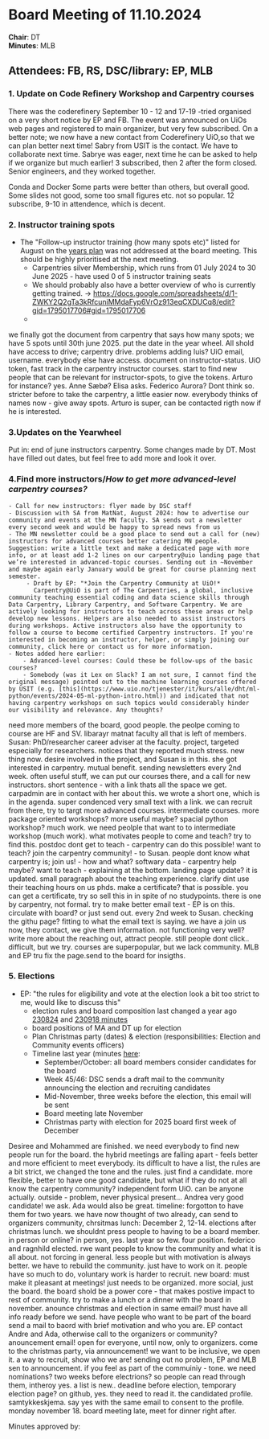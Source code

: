 # Board Meeting of 11.10.2024

**Chair**: DT  
**Minutes**: MLB  

## Attendees: FB, RS, DSC/library: EP, MLB

### 1. Update on Code Refinery Workshop and Carpentry courses 
There was the coderefinery September 10 - 12 and 17-19 -tried organised on a very short notice by EP and FB. The event was announced on UiOs web pages and registered to main organizer, but very few subscribed. On a better note; we now have a new contact from Coderefinery UiO,so that we can plan better next time! Sabry from USIT is the contact. We have to collaborate next time. Sabrye was eager, next time he can be asked to help if we organize but much earlier!
3 subscribed, then 2 after the form closed. Senior engineers, and they worked together. 

Conda and Docker
Some parts were better than others, but overall good. Some slides not good, some too small figures etc. not so popular.
12 subscribe, 9-10 in attendence, which is decent.

### 2. Instructor training spots
 - The "Follow-up instructor training (how many spots etc)" listed for August on the [years plan](https://github.com/uio-carpentry/organisational/blob/master/board/yearlyplan/List.md) was not addressed at the board meeting. This should be highly prioritised at the next meeting.
    - Carpentries silver Membership, which runs from 01 July 2024 to 30 June 2025 - have used 0 of 5 instructor training seats
    - We should probably also have a better overview of who is currently getting trained. -> https://docs.google.com/spreadsheets/d/1-ZWKY2Q2gTa3kRfcuniMMdaFyp6VrOz913eqCXDUCq8/edit?gid=1795017706#gid=1795017706
    - 
we finally got the document from carpentry that says how many spots; we have 5 spots until 30th june 2025.
put the date in the year wheel.
All shold have access to drive; carpentry drive. problems adding luis? UiO email, username.
everybody else have access.
document on instructor-status.
UiO token, fast track in the carpentry instructor courses.
start to find new people that can be relevant for instructor-spots, to give the tokens. 
Arturo for instance? yes. 
Anne Sæbø? Elisa asks.
Federico Aurora? Dont think so.
stricter before to take the carpentry, a little easier now.
everybody thinks of names now - give away spots. Arturo is super, can be contacted rigth now if he is interested.   

### 3.Updates on the Yearwheel 
Put in: end of june instructors carpentry. Some changes made by DT. Most have filled out dates, but feel free to add more and look it over. 

### 4.Find more instructors/*How to get more advanced-level carpentry courses?*
    - Call for new instructors: flyer made by DSC staff
    - Discussion with SA from MatNat, August 2024: how to advertise our community and events at the MN faculty. SA sends out a newsletter every second week and would be happy to spread news from us
    - The MN newsletter could be a good place to send out a call for (new) instructors for advanced courses better catering MN people. Suggestion: write a little text and make a dedicated page with more info, or at least add 1-2 lines on our carpentry@uio landing page that we’re interested in advanced-topic courses. Sending out in ~November and maybe again early January would be great for course planning next semester.
         - Draft by EP: "*Join the Carpentry Community at UiO!*
           Carpentry@UiO is part of The Carpentries, a global, inclusive community teaching essential coding and data science skills through Data Carpentry, Library Carpentry, and Software Carpentry. We are actively looking for instructors to teach across these areas or help develop new lessons. Helpers are also needed to assist instructors during workshops. Active instructors also have the opportunity to follow a course to become certified Carpentry instructors. If you're interested in becoming an instructor, helper, or simply joining our community, click here or contact us for more information. 
    - Notes added here earlier:
        - Advanced-level courses: Could these be follow-ups of the basic courses?
        - Somebody (was it Lex on Slack? I am not sure, I cannot find the original message) pointed out to the machine learning courses offered by USIT (e.g. [this](https://www.uio.no/tjenester/it/kurs/alle/dht/ml-python/events/2024-05-ml-python-intro.html)) and indicated that not having carpentry workshops on such topics would considerably hinder our visibility and relevance. Any thoughts?
        
need more members of the board, good people.
the peolpe coming to course are HF and SV.
libarayr matnat faculty all that is left of members.
Susan: PhD/researcher career adviser at the faculty. project, targeted especially for researchers. notices that they reported much stress. 
new thing now. desire involved in the project, and Susan is in this. she got interested in carpentry. mutual benefit. sending newsletters every 2nd week.
often useful stuff, we can put our courses there, and a call for new instructors. short sentence - with a link thats all the space we get.
carpadmin are in contact with her about this. we wrote a short one, which is in the agenda.
super condenced very small text with a link. we can recruit from there, try to targt more advanced courses. intermediate courses.
more package oriented workshops? more useful maybe? spacial python workshop? much work.
we need peolple that want to to intermediate workshop (much work).
what motivates people to come and teach? try to find this. postdoc dont get to teach - carpentry can do this possible!
want to teach? join the carpentry community! - to Susan.
people dont know what carpentry is; join us! - how and what?
softwary data - carpentry help maybe? want to teach - explaining at the bottom. landing page update? it is updated.
small paragraph about the teaching experience. clarify dint use their teaching hours on us phds.
make a certificate? that is possible. you can get a certificate, try so sell this in in spite of no studypoints.
there is one by carpentry, not formal.
try to make better email text - EP is on this. circulate with board? or just send out. every 2nd week to Susan.
checking the githu page? fitting to what the email text is saying. 
we have a join us now, they contact, we give them information. not functioning very well? write more about the
reaching out, attract people. still people dont click.. difficult, but we try. 
courses are superpopular, but we lack community. 
MLB and EP tru fix the page.send to the board for insigths.

### 5. Elections
- EP: "the rules for eligibility and vote at the election look a bit too strict to me, would like to discuss this"
    - election rules and board composition last changed a year ago [230824](https://github.com/uio-carpentry/organisational/blob/master/meetings/230824_board_meeting.md) and [230918 minutes](https://github.com/uio-carpentry/organisational/blob/master/meetings/230918_board-meeting.md)
    - board positions of MA and DT up for election
    - Plan Christmas party (dates) & election (responsibilities: Election and Community events officers)
    - Timeline last year (minutes [here](https://github.com/uio-carpentry/organisational/blob/master/meetings/231121_board-meeting.md):
        - September/October: all board members consider candidates for the board
        - Week 45/46: DSC sends a draft mail to the community announcing the election and recruiting candidates
        - Mid-November, three weeks before the election, this email will be sent
        - Board meeting late November
        - Christmas party with election for 2025 board first week of December

Desiree and Mohammed are finished. we need everybody to find new people run for the board. 
the hybrid meetings are falling apart - feels better and more efficient to meet everybody.
its difficult to have a list, the rules are a bit strict, we changed the tone and the rules. just find a candidate.
more flexible, better to have one good candidate, but what if they do not at all know the carpentry community?
independent form UiO. can be anyone actually. outside - problem, never physical present...
Andrea very good candidate! we ask. 
Ada would also be great. 
timeline: forgotton to have them for two years. we have now thought of two already, can send to organizers community,
chrsitmas lunch: December 2, 12-14. elections after christmas lunch. we shouldnt press people to having to be a board member.
in person or online? in person, yes. 
last year so few. four position. federico and ragnhild elected. 
rwe want people to know the community and what it is all about. not forcing in general. 
less people but with motivation is always better. 
we have to rebuild the community. 
just have to work on it. 
people have so much to do, voluntary work is harder to recruit. 
new board: must make it pleasant at meetings! just needs to be organized. more social, just the board. 
the board shold be a power core - that makes postive impact to rest of community. 
try to make a lunch or a dinner with the board in november.
anounce christmas and election in same email? must have all info ready before we send. 
have people who want to be part of the board send a mail to baord with brief motivation and who you are.
EP contact Andre and Ada, otherwise call to the organizers or community? anouncement email!
open for everyone, until now, only to organizers. come to the christmas party, via announcement!
we want to be inclusive, we open it.
a way to recruit, show who we are!
sending out no problem, EP and MLB sen to announcement. if you feel as part of the commuiniy - tone.
we need nominations? two weeks before electrions? so people can read through them, intheroy yes. a list is new..
deadline before election, temporary election page? on github, yes. they need to read it. the candidated profile. samtykkeskjema.
say yes with the same email to consent to the profile. 
monday november 18. board meeting late, meet for dinner right after. 

Minutes approved by:

